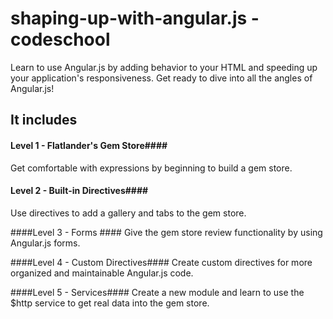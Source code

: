 shaping-up-with-angular.js - codeschool
=======================================

Learn to use Angular.js by adding behavior to your HTML and speeding up your application's responsiveness. Get ready to dive into all the angles of Angular.js!

## It includes ##

#### Level 1 - Flatlander's Gem Store####
Get comfortable with expressions by beginning to build a gem store.

#### Level 2 - Built-in Directives####
Use directives to add a gallery and tabs to the gem store.

####Level 3 - Forms ####
Give the gem store review functionality by using Angular.js forms.

####Level 4 - Custom Directives####
Create custom directives for more organized and maintainable Angular.js code.

####Level 5 - Services####
Create a new module and learn to use the $http service to get real data into the gem store.
